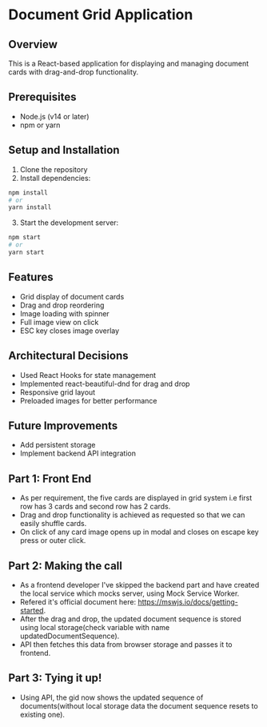 # Document Grid Application

## Overview
This is a React-based application for displaying and managing document cards with drag-and-drop functionality.

## Prerequisites
- Node.js (v14 or later)
- npm or yarn

## Setup and Installation

1. Clone the repository
2. Install dependencies:
```bash
npm install
# or
yarn install
```

3. Start the development server:
```bash
npm start
# or 
yarn start
```

## Features
- Grid display of document cards
- Drag and drop reordering
- Image loading with spinner
- Full image view on click
- ESC key closes image overlay

## Architectural Decisions
- Used React Hooks for state management
- Implemented react-beautiful-dnd for drag and drop
- Responsive grid layout
- Preloaded images for better performance

## Future Improvements
- Add persistent storage
- Implement backend API integration

## Part 1: Front End
- As per requirement, the five cards are displayed in grid system i.e first row has 3 cards and second row has 2 cards.
- Drag and drop functionality is achieved as requested so that we can easily shuffle cards.
- On click of any card image opens up in modal and closes on escape key press or outer click.

## Part 2: Making the call
- As a frontend developer I've skipped the backend part and have created the local service which mocks server, using Mock Service Worker.
- Refered it's official document here: https://mswjs.io/docs/getting-started.
- After the drag and drop, the updated document sequence is stored using local storage(check variable with name updatedDocumentSequence).
- API then fetches this data from browser storage and passes it to frontend.

## Part 3: Tying it up!
- Using API, the gid now shows the updated sequence of documents(without local storage data the document sequence resets to existing one).
